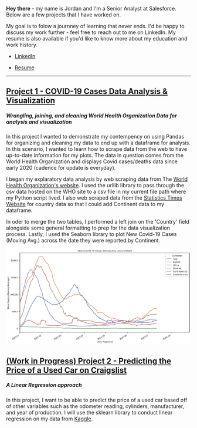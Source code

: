 
**Hey there** - my name is Jordan and I'm a Senior Analyst at Salesforce. Below are a few projects that I have worked on.

My goal is to folow a journney of learning that never ends. I'd be happy to discuss my work further - feel free to reach out to me on LinkedIn. My resume is also available if you'd like to know more about my education and work history.

* [LinkedIn](https://www.linkedin.com/in/jordandavis0112/)

* [Resume](https://github.com/JdGithub0112/Jordan-Davis---Portfolio/blob/main/JordanDavis_Resume_2022.pdf)

***

## [Project 1 - COVID-19 Cases Data Analysis & Visualization](https://github.com/JdGithub0112/Jordans-Portfolio/blob/main/pandasProject_CovidCaseData.py)
##### *Wrangling, joining, and cleaning World Health Organization Data for analysis and visualization*
In this project I wanted to demonstrate my contempency on using Pandas for organizing and cleaning my data to end up with a dataframe for analysis. In this scenario, I wanted to learn how to scrape data from the web to have up-to-date information for my plots. The data in question comes from the World Health Organization and displays Covid cases/deaths data since early 2020 (cadence for update is everyday).

I began my explaratory data analysis by web scraping data from The [World Health Organization's website](https://covid19.who.int/data). I used the urllib library to pass through the csv data hosted on the WHO site to a csv file in my current file path where my Python script lived. I also web scraped data from the [Statistics Times Website](https://statisticstimes.com/geography/countries-by-continents.php) for country data so that I could add Continent data to my dataframe.

In oder to merge the two tables, I performed a left join on the 'Country' field alongside some general formatting to prep for the data visualization process. Lastly, I used the Seaborn library to plot New Covid-19 Cases (Moving Avg.) across the date they were reported by Continent.


![New C19 Cases (Moving Average) by Continent](images/Project1_fig1.png)


## [(Work in Progress) Project 2 - Predicting the Price of a Used Car on Craigslist](https://github.com/JdGithub0112/Jordans-Portfolio/blob/main/project1_LinearRegression.py)
##### *A Linear Regression approach*
In this project, I want to be able to predict the price of a used car based off of other variables such as the odometer reading, cylinders, manufacturer, and year of production. I will use the sklearn library to conduct linear regression on my data from [Kaggle](https://www.kaggle.com/datasets/austinreese/craigslist-carstrucks-data).
